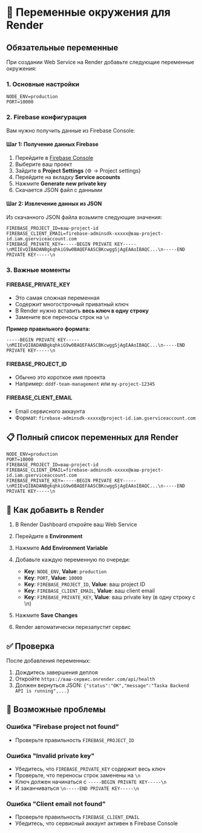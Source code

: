# 🔐 Переменные окружения для Render

## Обязательные переменные

При создании Web Service на Render добавьте следующие переменные окружения:

### 1. Основные настройки
```
NODE_ENV=production
PORT=10000
```

### 2. Firebase конфигурация

Вам нужно получить данные из Firebase Console:

#### Шаг 1: Получение данных Firebase
1. Перейдите в [Firebase Console](https://console.firebase.google.com/)
2. Выберите ваш проект
3. Зайдите в **Project Settings** (⚙️ → Project settings)
4. Перейдите на вкладку **Service accounts**
5. Нажмите **Generate new private key**
6. Скачается JSON файл с данными

#### Шаг 2: Извлечение данных из JSON
Из скачанного JSON файла возьмите следующие значения:

```
FIREBASE_PROJECT_ID=ваш-project-id
FIREBASE_CLIENT_EMAIL=firebase-adminsdk-xxxxx@ваш-project-id.iam.gserviceaccount.com
FIREBASE_PRIVATE_KEY=-----BEGIN PRIVATE KEY-----\nMIIEvQIBADANBgkqhkiG9w0BAQEFAASCBKcwggSjAgEAAoIBAQC...\n-----END PRIVATE KEY-----\n
```

### 3. Важные моменты

#### FIREBASE_PRIVATE_KEY
- Это самая сложная переменная
- Содержит многострочный приватный ключ
- В Render нужно вставить **весь ключ в одну строку**
- Замените все переносы строк на `\n`

**Пример правильного формата:**
```
-----BEGIN PRIVATE KEY-----\nMIIEvQIBADANBgkqhkiG9w0BAQEFAASCBKcwggSjAgEAAoIBAQC...\n-----END PRIVATE KEY-----\n
```

#### FIREBASE_PROJECT_ID
- Обычно это короткое имя проекта
- Например: `dddf-team-management` или `my-project-12345`

#### FIREBASE_CLIENT_EMAIL
- Email сервисного аккаунта
- Формат: `firebase-adminsdk-xxxxx@project-id.iam.gserviceaccount.com`

## 📋 Полный список переменных для Render

```
NODE_ENV=production
PORT=10000
FIREBASE_PROJECT_ID=ваш-project-id
FIREBASE_CLIENT_EMAIL=firebase-adminsdk-xxxxx@ваш-project-id.iam.gserviceaccount.com
FIREBASE_PRIVATE_KEY=-----BEGIN PRIVATE KEY-----\nMIIEvQIBADANBgkqhkiG9w0BAQEFAASCBKcwggSjAgEAAoIBAQC...\n-----END PRIVATE KEY-----\n
```

## 🔧 Как добавить в Render

1. В Render Dashboard откройте ваш Web Service
2. Перейдите в **Environment**
3. Нажмите **Add Environment Variable**
4. Добавьте каждую переменную по очереди:
   - **Key**: `NODE_ENV`, **Value**: `production`
   - **Key**: `PORT`, **Value**: `10000`
   - **Key**: `FIREBASE_PROJECT_ID`, **Value**: ваш project ID
   - **Key**: `FIREBASE_CLIENT_EMAIL`, **Value**: ваш client email
   - **Key**: `FIREBASE_PRIVATE_KEY`, **Value**: ваш private key (в одну строку с \n)

5. Нажмите **Save Changes**
6. Render автоматически перезапустит сервис

## ✅ Проверка

После добавления переменных:
1. Дождитесь завершения деплоя
2. Откройте `https://ваш-сервис.onrender.com/api/health`
3. Должен вернуться JSON: `{"status":"OK","message":"Taska Backend API is running",...}`

## 🐛 Возможные проблемы

### Ошибка "Firebase project not found"
- Проверьте правильность `FIREBASE_PROJECT_ID`

### Ошибка "Invalid private key"
- Убедитесь, что `FIREBASE_PRIVATE_KEY` содержит весь ключ
- Проверьте, что переносы строк заменены на `\n`
- Ключ должен начинаться с `-----BEGIN PRIVATE KEY-----\n`
- И заканчиваться `\n-----END PRIVATE KEY-----\n`

### Ошибка "Client email not found"
- Проверьте правильность `FIREBASE_CLIENT_EMAIL`
- Убедитесь, что сервисный аккаунт активен в Firebase Console 